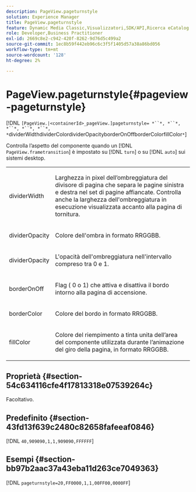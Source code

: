 ```yaml
---
description: PageView.pageturnstyle
solution: Experience Manager
title: PageView.pageturnstyle
feature: Dynamic Media Classic,Visualizzatori,SDK/API,Ricerca eCatalog
role: Developer,Business Practitioner
exl-id: 2669c8e2-c942-420f-8262-9d76d5c499a2
source-git-commit: 1ec8b59f442eb96c6c3f5f1405d57a38a86bd056
workflow-type: tm+mt
source-wordcount: '128'
ht-degree: 2%

---
```


# PageView.pageturnstyle{#pageview-pageturnstyle}

[!DNL `[PageView.|<containerId>_pageView.]pageturnstyle= *``*, *``*, *``*, *``*, *``*, *`dividerWidthdividerColordividerOpacityborderOnOffborderColorfillColor`*`]

Controlla l’aspetto del componente quando un [!DNL `PageView.frametransition`] è impostato su [!DNL `turn`] o su [!DNL `auto`] sui sistemi desktop.

<table id="table_A8CDA1AE2680402A99BCD5DD371B225F"> 
 <tbody> 
  <tr> 
   <td colname="col1"> <p> <span class="codeph"><span class="varname"> dividerWidth</span></span> </p> </td> 
   <td colname="col2"> <p> Larghezza in pixel dell’ombreggiatura del divisore di pagina che separa le pagine sinistra e destra nel set di pagine affiancate. Controlla anche la larghezza dell'ombreggiatura in esecuzione visualizzata accanto alla pagina di tornitura. </p> </td> 
  </tr> 
  <tr> 
   <td colname="col1"> <p><span class="codeph"><span class="varname"> dividerOpacity</span></span> </p> </td> 
   <td colname="col2"> <p> Colore dell'ombra in formato RRGGBB. </p> </td> 
  </tr> 
  <tr> 
   <td colname="col1"> <p><span class="codeph"><span class="varname"> dividerOpacity</span></span> </p> </td> 
   <td colname="col2"> <p>L'opacità dell'ombreggiatura nell'intervallo compreso tra <span class="codeph"> 0</span> e <span class="codeph"> 1</span>. </p> </td> 
  </tr> 
  <tr> 
   <td colname="col1"> <p><span class="codeph"><span class="varname"> borderOnOff</span></span> </p> </td> 
   <td colname="col2"> <p> Flag (<span class="codeph"> 0</span> o <span class="codeph"> 1</span>) che attiva e disattiva il bordo intorno alla pagina di accensione. </p> </td> 
  </tr> 
  <tr> 
   <td colname="col1"> <p><span class="codeph"><span class="varname"> borderColor</span></span> </p> </td> 
   <td colname="col2"> <p> Colore del bordo in formato RRGGBB. </p> </td> 
  </tr> 
  <tr> 
   <td colname="col1"> <p><span class="codeph"><span class="varname"> fillColor</span></span> </p> </td> 
   <td colname="col2"> <p> Colore del riempimento a tinta unita dell’area del componente utilizzata durante l’animazione del giro della pagina, in formato RRGGBB. </p> </td> 
  </tr> 
 </tbody> 
</table>

## Proprietà {#section-54c634116cfe4f17813318e07539264c}

Facoltativo.

## Predefinito {#section-43fd13f639c2480c82658fafeeaf0846}

[!DNL `40,909090,1,1,909090,FFFFFF`]

## Esempi {#section-bb97b2aac37a43eba11d263ce7049363}

[!DNL `pageturnstyle=20,FF0000,1,1,00FF00,0000FF`]
